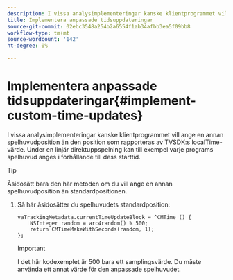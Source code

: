 ```yaml
---
description: I vissa analysimplementeringar kanske klientprogrammet vill ange en annan spelhuvudposition än den position som rapporteras av TVSDK:s localTime-värde. Under en linjär direktuppspelning kan till exempel varje programs spelhuvud anges i förhållande till dess starttid.
title: Implementera anpassade tidsuppdateringar
source-git-commit: 02ebc3548a254b2a6554f1ab34afbb3ea5f09bb8
workflow-type: tm+mt
source-wordcount: '142'
ht-degree: 0%

---
```


# Implementera anpassade tidsuppdateringar{#implement-custom-time-updates}

I vissa analysimplementeringar kanske klientprogrammet vill ange en annan spelhuvudposition än den position som rapporteras av TVSDK:s localTime-värde. Under en linjär direktuppspelning kan till exempel varje programs spelhuvud anges i förhållande till dess starttid.

>[!TIP]
>
>Åsidosätt bara den här metoden om du vill ange en annan spelhuvudposition än standardpositionen.

1. Så här åsidosätter du spelhuvudets standardposition:

   ```
   vaTrackingMetadata.currentTimeUpdateBlock = ^CMTime () { 
       NSInteger random = arc4random() % 500;  
       return CMTimeMakeWithSeconds(random, 1); 
   };
   ```

   >[!IMPORTANT]
   >
   >I det här kodexemplet är 500 bara ett samplingsvärde. Du måste använda ett annat värde för den anpassade spelhuvudet.
